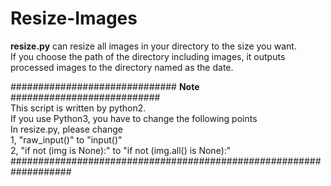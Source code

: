 # Resize-Images

**resize.py** can resize all images in your directory to the size you want.  
If you choose the path of the directory including images, it outputs processed images to the directory named as the date. 



############################## **Note** ###########################  
This script is written by python2.  
If you use Python3, you have to change the following points  
In resize.py, please change  
1, "raw_input()" to "input()"  
2, "if not (img is None):" to "if not (img.all() is None):"  
###################################################################
